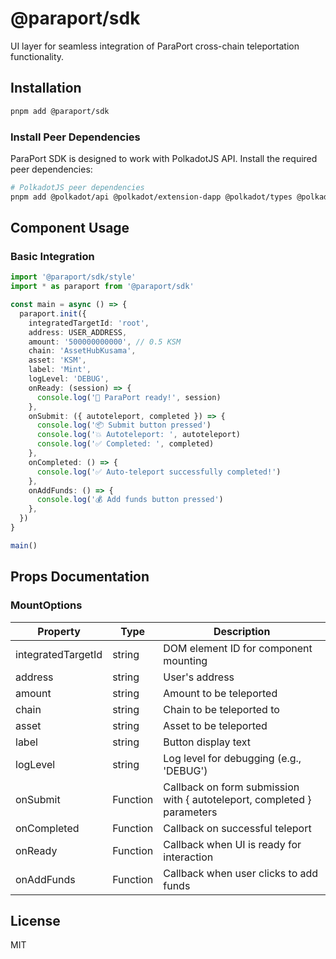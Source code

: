 # @paraport/sdk

UI layer for seamless integration of ParaPort cross-chain teleportation functionality.

## Installation

```bash
pnpm add @paraport/sdk
```

### Install Peer Dependencies

ParaPort SDK is designed to work with PolkadotJS API. Install the required peer dependencies:

```bash
# PolkadotJS peer dependencies
pnpm add @polkadot/api @polkadot/extension-dapp @polkadot/types @polkadot/util @polkadot/util-crypto
```

## Component Usage

### Basic Integration

```typescript
import '@paraport/sdk/style'
import * as paraport from '@paraport/sdk'

const main = async () => {
  paraport.init({
    integratedTargetId: 'root',
    address: USER_ADDRESS,
    amount: '500000000000', // 0.5 KSM
    chain: 'AssetHubKusama',
    asset: 'KSM',
    label: 'Mint',
    logLevel: 'DEBUG',
    onReady: (session) => {
      console.log('🚀 ParaPort ready!', session)
    },
    onSubmit: ({ autoteleport, completed }) => {
      console.log('📦 Submit button pressed')
      console.log('💥 Autoteleport: ', autoteleport)
      console.log('✅ Completed: ', completed)
    },
    onCompleted: () => {
      console.log('✅ Auto-teleport successfully completed!')
    },
    onAddFunds: () => {
      console.log('💰 Add funds button pressed')
    },
  })
}

main()
```

## Props Documentation

### MountOptions

| Property | Type | Description |
|----------|------|-------------|
| integratedTargetId | string | DOM element ID for component mounting |
| address | string | User's address |
| amount | string | Amount to be teleported |
| chain | string | Chain to be teleported to |
| asset | string | Asset to be teleported |
| label | string | Button display text |
| logLevel | string | Log level for debugging (e.g., 'DEBUG') |
| onSubmit | Function | Callback on form submission with { autoteleport, completed } parameters |
| onCompleted | Function | Callback on successful teleport |
| onReady | Function | Callback when UI is ready for interaction |
| onAddFunds | Function | Callback when user clicks to add funds |


## License

MIT

